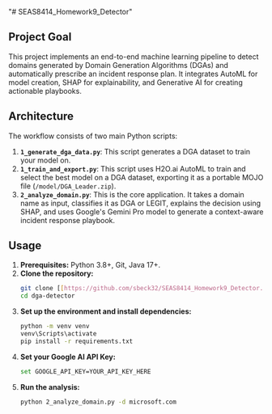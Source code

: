 "# SEAS8414_Homework9_Detector" 
## Project Goal
This project implements an end-to-end machine learning pipeline to detect domains generated by Domain Generation Algorithms (DGAs) and automatically prescribe an incident response plan. It integrates AutoML for model creation, SHAP for explainability, and Generative AI for creating actionable playbooks.

## Architecture
The workflow consists of two main Python scripts:
1.  **`1_generate_dga_data.py`**: This script generates a DGA dataset to train your model on.
2.  **`1_train_and_export.py`**: This script uses H2O.ai AutoML to train and select the best model on a DGA dataset, exporting it as a portable MOJO file (`/model/DGA_Leader.zip`).
3.  **`2_analyze_domain.py`**: This is the core application. It takes a domain name as input, classifies it as DGA or LEGIT, explains the decision using SHAP, and uses Google's Gemini Pro model to generate a context-aware incident response playbook.

## Usage
1.  **Prerequisites:** Python 3.8+, Git, Java 17+.
2.  **Clone the repository:**
    ```bash
    git clone [[https://github.com/sbeck32/SEAS8414_Homework9_Detector.git](https://github.com/sbeck32/SEAS8414_Homework9_Detector.git)
    cd dga-detector
    ```
3.  **Set up the environment and install dependencies:**
    ```bash
    python -m venv venv
    venv\Scripts\activate
    pip install -r requirements.txt
    ```
4.  **Set your Google AI API Key:**
    ```bash
    set GOOGLE_API_KEY=YOUR_API_KEY_HERE
    ```
5.  **Run the analysis:**
    ```bash
    python 2_analyze_domain.py -d microsoft.com
    ```


